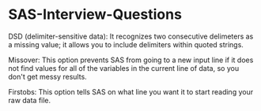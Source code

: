 # SAS-Interview-Questions

DSD (delimiter-sensitive data): It recognizes two consecutive delimeters as a missing value; it allows you to include delimiters within quoted strings.

Missover: This option prevents SAS from going to a new input line if it does not find values for all of the variables in the current line of data, so you don't get messy results.

Firstobs: This option tells SAS on what line you want it to start reading your raw data file.
